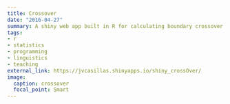 ```yaml
---
title: Crossover
date: "2016-04-27"
summary: A shiny web app built in R for calculating boundary crossover points in logistic regression.
tags:
- r
- statistics
- programming
- linguistics
- teaching
external_link: https://jvcasillas.shinyapps.io/shiny_crossOver/
image:
  caption: crossover
  focal_point: Smart
---
```


